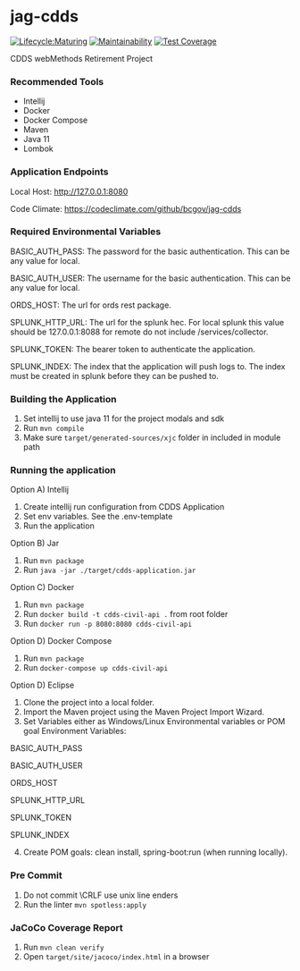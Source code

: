 # jag-cdds
[![Lifecycle:Maturing](https://img.shields.io/badge/Lifecycle-Maturing-007EC6)](https://github.com/bcgov/jag-cdds)
[![Maintainability](https://api.codeclimate.com/v1/badges/5a7027d5cc5800eeb2fe/maintainability)](https://codeclimate.com/github/bcgov/jag-cdds/maintainability)
[![Test Coverage](https://api.codeclimate.com/v1/badges/5a7027d5cc5800eeb2fe/test_coverage)](https://codeclimate.com/github/bcgov/jag-cdds/test_coverage)

CDDS webMethods Retirement Project


### Recommended Tools
* Intellij
* Docker
* Docker Compose
* Maven
* Java 11
* Lombok

### Application Endpoints

Local Host: http://127.0.0.1:8080

Code Climate: https://codeclimate.com/github/bcgov/jag-cdds

### Required Environmental Variables

BASIC_AUTH_PASS: The password for the basic authentication. This can be any value for local.

BASIC_AUTH_USER: The username for the basic authentication. This can be any value for local.

ORDS_HOST: The url for ords rest package.

SPLUNK_HTTP_URL: The url for the splunk hec. For local splunk this value should be 127.0.0.1:8088 for
remote do not include /services/collector.

SPLUNK_TOKEN: The bearer token to authenticate the application.

SPLUNK_INDEX: The index that the application will push logs to. The index must be created in splunk
before they can be pushed to.

### Building the Application
1) Set intellij to use java 11 for the project modals and sdk
2) Run ``mvn compile``
3) Make sure ```target/generated-sources/xjc``` folder in included in module path


### Running the application
Option A) Intellij
1) Create intellij run configuration from CDDS Application
2) Set env variables. See the .env-template
3) Run the application

Option B) Jar
1) Run ```mvn package```
2) Run ```java -jar ./target/cdds-application.jar```

Option C) Docker
1) Run ```mvn package```
2) Run ```docker build -t cdds-civil-api .``` from root folder
3) Run ```docker run -p 8080:8080 cdds-civil-api```

Option D) Docker Compose
1) Run ```mvn package```
2) Run ```docker-compose up cdds-civil-api```

Option D) Eclipse
1) Clone the project into a local folder.
2) Import the Maven project using the Maven Project Import Wizard.
3) Set Variables either as Windows/Linux Environmental variables or POM goal Environment Variables:

BASIC_AUTH_PASS

BASIC_AUTH_USER

ORDS_HOST

SPLUNK_HTTP_URL

SPLUNK_TOKEN

SPLUNK_INDEX


4) Create POM goals: clean install, spring-boot:run  (when running locally).

### Pre Commit
1) Do not commit \CRLF use unix line enders
2) Run the linter ```mvn spotless:apply```

### JaCoCo Coverage Report
1) Run ```mvn clean verify```
3) Open ```target/site/jacoco/index.html``` in a browser
